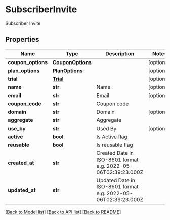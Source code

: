 # SubscriberInvite

Subscriber Invite

## Properties
Name | Type | Description | Notes
------------ | ------------- | ------------- | -------------
**coupon_options** | [**CouponOptions**](CouponOptions.md) |  | [optional] 
**plan_options** | [**PlanOptions**](PlanOptions.md) |  | [optional] 
**trial** | [**Trial**](Trial.md) |  | [optional] 
**name** | **str** | Name | [optional] 
**email** | **str** | Email | [optional] 
**coupon_code** | **str** | Coupon code | 
**domain** | **str** | Domain | [optional] 
**aggregate** | **str** | Aggregate | 
**use_by** | **str** | Used By | [optional] 
**active** | **bool** | Is Active flag | 
**reusable** | **bool** | Is reusable flag | 
**created_at** | **str** | Created Date in ISO-8601 format e.g. 2022-05-06T02:39:23.000Z | 
**updated_at** | **str** | Updated Date in ISO-8601 format e.g. 2022-05-06T02:39:23.000Z | 

[[Back to Model list]](../README.md#documentation-for-models) [[Back to API list]](../README.md#documentation-for-api-endpoints) [[Back to README]](../README.md)


